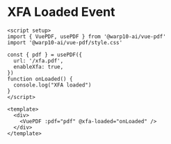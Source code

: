 # XFA Loaded Event

```vue
<script setup>
import { VuePDF, usePDF } from '@warp10-ai/vue-pdf'
import '@warp10-ai/vue-pdf/style.css'

const { pdf } = usePDF({
  url: '/xfa.pdf',
  enableXfa: true,
})
function onLoaded() {
  console.log("XFA loaded")
}
</script>

<template>
  <div>
    <VuePDF :pdf="pdf" @xfa-loaded="onLoaded" />
  </div>
</template>
```

<ClientOnly>
  <XFALoaded />
</ClientOnly>
